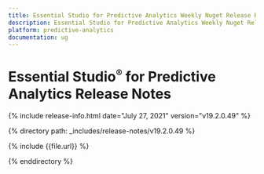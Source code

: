 ```yaml
---
title: Essential Studio for Predictive Analytics Weekly Nuget Release Release Notes  
description: Essential Studio for Predictive Analytics Weekly Nuget Release Release Notes  
platform: predictive-analytics
documentation: ug
---
```


# Essential Studio<sup style="font-size:70%">&reg;</sup> for Predictive Analytics  Release Notes  

{% include release-info.html date="July 27, 2021"  version="v19.2.0.49" %} 


{% directory path: _includes/release-notes/v19.2.0.49
 %}

{% include {{file.url}} %}

{% enddirectory %}